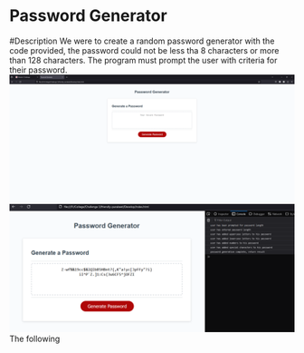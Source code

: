 # Password Generator

#Description
We were to create a random password generator with the code provided, the password could not be less tha 8 characters or more than 128 characters. The program must prompt the user with criteria for their password.
![Before password generation](https://github.com/GigaChimpus/randomn-password-generator-challenge-3/blob/main/Images/C3.PNG)
![post password generation](https://github.com/GigaChimpus/randomn-password-generator-challenge-3/blob/main/Images/c32.PNG)
The following
